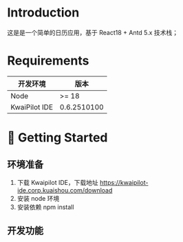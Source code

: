 # Introduction
这是是一个简单的日历应用，基于 React18 + Antd 5.x 技术栈；

# Requirements
| 开发环境 |  版本 |
|--------|-------|
| Node   | >= 18 |
| KwaiPilot IDE | 0.6.2510100 |

# 🚀 Getting Started
## 环境准备
1. 下载 Kwaipilot IDE，下载地址 https://kwaipilot-ide.corp.kuaishou.com/download
2. 安装 node 环境
3. 安装依赖 npm install

## 开发功能
